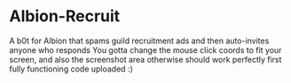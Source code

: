 # Albion-Recruit
A b0t for Albion that spams guild recruitment ads and then auto-invites anyone who responds
You gotta change the mouse click coords to fit your screen, and also the screenshot area
otherwise should work perfectly
first fully functioning code uploaded :)
